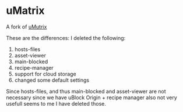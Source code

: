 # uMatrix
A fork of [uMutrix](https://github.com/gorhill/uMatrix)

These are the differences:
I deleted the following: 
1. hosts-files
2. asset-viewer 
3. main-blocked
4. recipe-manager
5. support for cloud storage
6. changed some default settings

Since hosts-files, and thus main-blocked and asset-viewer are not necessary since we have uBlock Origin + recipe manager also not very usefull seems to me I have deleted those.
